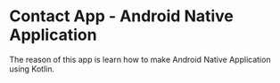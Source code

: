 # Contact App - Android Native Application

The reason of this app is learn how to make Android Native Application using Kotlin. <br/>


